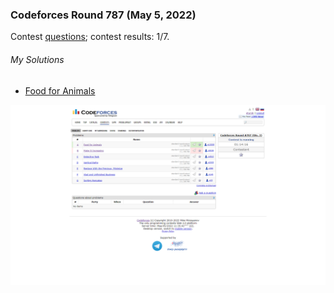 ### Codeforces Round 787 (May 5, 2022)
Contest [questions](https://codeforces.com/contest/1675 'Link to Contest Questions'); 
contest results: 1/7.

###### My Solutions
* [Food for Animals](https://github.com/ez2rok/coding-contests/blob/main/week_016/codeforces_round_787/food_for_animals.py)

<img src="codeforces_round_787.png" alt="Screenshot of my contest results." width="800"/>
